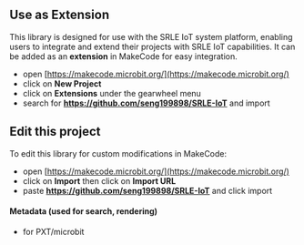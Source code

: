 ## Use as Extension

This library is designed for use with the SRLE IoT system platform, enabling users to integrate and extend their projects with SRLE IoT capabilities. It can be added as an **extension** in MakeCode for easy integration.

* open [https://makecode.microbit.org/](https://makecode.microbit.org/)
* click on **New Project**
* click on **Extensions** under the gearwheel menu
* search for **https://github.com/seng199898/SRLE-IoT** and import

## Edit this project

To edit this library for custom modifications in MakeCode:

* open [https://makecode.microbit.org/](https://makecode.microbit.org/)
* click on **Import** then click on **Import URL**
* paste **https://github.com/seng199898/SRLE-IoT** and click import

#### Metadata (used for search, rendering)

* for PXT/microbit
<script src="https://makecode.com/gh-pages-embed.js"></script><script>makeCodeRender("{{ site.makecode.home_url }}", "{{ site.github.owner_name }}/{{ site.github.repository_name }}");</script>
